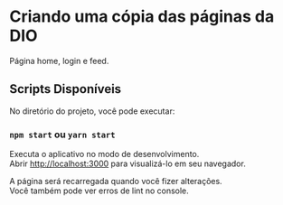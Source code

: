 # Criando uma cópia das páginas da DIO

Página home, login e feed.


## Scripts Disponíveis

No diretório do projeto, você pode executar:

### `npm start` ou `yarn start`

Executa o aplicativo no modo de desenvolvimento.\
Abrir [http://localhost:3000](http://localhost:3000) para visualizá-lo em seu navegador.

A página será recarregada quando você fizer alterações.\
Você também pode ver erros de lint no console.